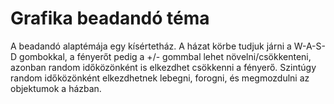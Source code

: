 
# Grafika beadandó téma

A beadandó alaptémája egy kísértetház. A házat körbe tudjuk járni a W-A-S-D gombokkal, a fényerőt pedig a +/- gommbal lehet növelni/csökkenteni, azonban random időközönként is elkezdhet csökkenni a fényerő. Szintúgy random időközönként elkezdhetnek lebegni, forogni, és megmozdulni az objektumok a házban.